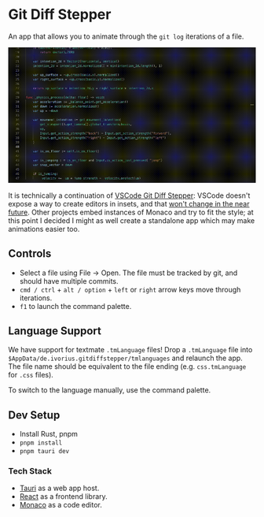 # Git Diff Stepper

An app that allows you to animate through the `git log` iterations of a file.

![Demo Video](./doc/demo.gif)

It is technically a continuation of [VSCode Git Diff Stepper](https://github.com/Ivorforce/VSCode-Git-Diff-Stepper): VSCode doesn't expose a way to create editors in insets, and that [won't change in the near future](https://github.com/microsoft/vscode/issues/153198). Other projects embed instances of Monaco and try to fit the style; at this point I decided I might as well create a standalone app which may make animations easier too.

## Controls

- Select a file using File -> Open. The file must be tracked by git, and should have multiple commits.
- `cmd / ctrl` + `alt / option` + `left` or `right` arrow keys move through iterations.
- `f1` to launch the command palette.

## Language Support



We have support for textmate `.tmLanguage` files! Drop a `.tmLanguage` file into `$AppData/de.ivorius.gitdiffstepper/tmlanguages` and relaunch the app. The file name should be equivalent to the file ending (e.g. `css.tmLanguage` for `.css` files).

To switch to the language manually, use the command palette.

## Dev Setup

- Install Rust, pnpm
- `pnpm install`
- `pnpm tauri dev`

### Tech Stack

- [Tauri](https://tauri.app) as a web app host.
- [React](https://react.dev) as a frontend library.
- [Monaco](https://microsoft.github.io/monaco-editor/) as a code editor.
